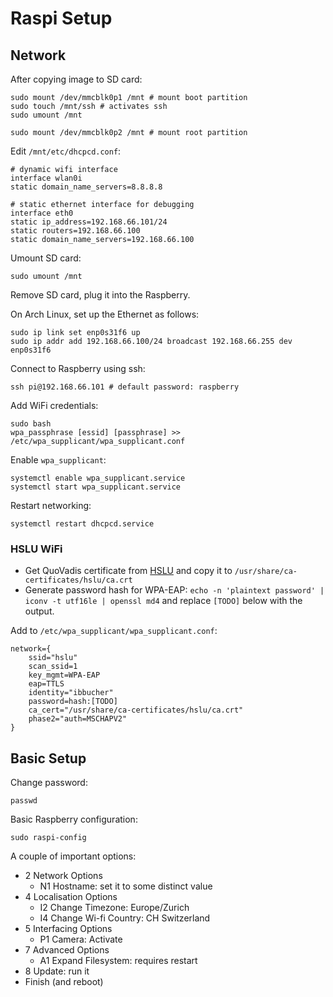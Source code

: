 # Raspi Setup

## Network

After copying image to SD card:

    sudo mount /dev/mmcblk0p1 /mnt # mount boot partition
    sudo touch /mnt/ssh # activates ssh
    sudo umount /mnt

    sudo mount /dev/mmcblk0p2 /mnt # mount root partition

Edit `/mnt/etc/dhcpcd.conf`:

    # dynamic wifi interface
    interface wlan0i
    static domain_name_servers=8.8.8.8

    # static ethernet interface for debugging
    interface eth0
    static ip_address=192.168.66.101/24
    static routers=192.168.66.100
    static domain_name_servers=192.168.66.100

Umount SD card:

    sudo umount /mnt

Remove SD card, plug it into the Raspberry.

On Arch Linux, set up the Ethernet as follows:

    sudo ip link set enp0s31f6 up
    sudo ip addr add 192.168.66.100/24 broadcast 192.168.66.255 dev enp0s31f6

Connect to Raspberry using ssh:

    ssh pi@192.168.66.101 # default password: raspberry

Add WiFi credentials:

    sudo bash
    wpa_passphrase [essid] [passphrase] >> /etc/wpa_supplicant/wpa_supplicant.conf

Enable `wpa_supplicant`:

    systemctl enable wpa_supplicant.service
    systemctl start wpa_supplicant.service

Restart networking:

    systemctl restart dhcpcd.service

### HSLU WiFi

- Get QuoVadis certificate from
  [HSLU](https://www.hslu.ch/-/media/campus/common/files/dokumente/h/helpdesk/anleitungen/netzwerk/wlan/sicherheitszertifikat/quovadis%20rca2%20der.zip?la=de-ch)
  and copy it to `/usr/share/ca-certificates/hslu/ca.crt`
- Generate password hash for WPA-EAP: `echo -n 'plaintext password' | iconv -t utf16le | openssl md4` and replace `[TODO]` below with the output.

Add to `/etc/wpa_supplicant/wpa_supplicant.conf`:

    network={
        ssid="hslu"
        scan_ssid=1
        key_mgmt=WPA-EAP
        eap=TTLS
        identity="ibbucher"
        password=hash:[TODO]
        ca_cert="/usr/share/ca-certificates/hslu/ca.crt"
        phase2="auth=MSCHAPV2"
    }

## Basic Setup

Change password:

    passwd

Basic Raspberry configuration:

    sudo raspi-config

A couple of important options:

- 2 Network Options
    - N1 Hostname: set it to some distinct value
- 4 Localisation Options
    - I2 Change Timezone: Europe/Zurich
    - I4 Change Wi-fi Country: CH Switzerland
- 5 Interfacing Options
    - P1 Camera: Activate
- 7 Advanced Options
    - A1 Expand Filesystem: requires restart
- 8 Update: run it
- Finish (and reboot)
